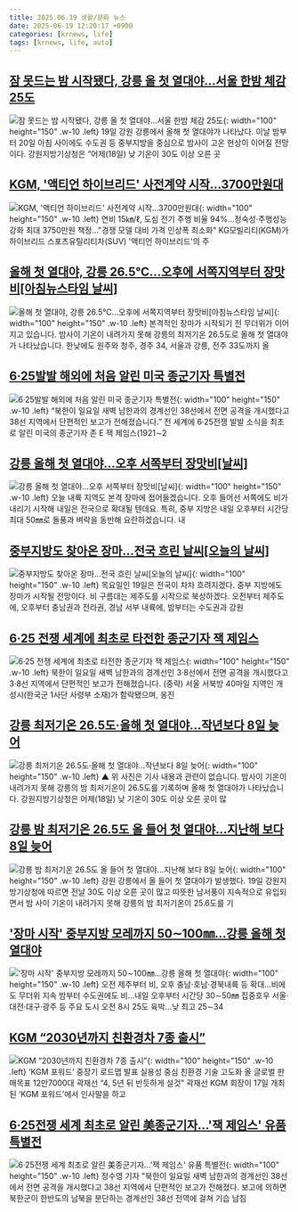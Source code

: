 ```yaml
---
title: 2025.06.19 생활/문화 뉴스
date: 2025-06-19 12:20:17 +0900
categories: [krnews, life]
tags: [krnews, life, auto]
---
```

## [잠 못드는 밤 시작됐다, 강릉 올 첫 열대야…서울 한밤 체감 25도](https://n.news.naver.com/mnews/article/025/0003449110)

![잠 못드는 밤 시작됐다, 강릉 올 첫 열대야…서울 한밤 체감 25도](https://mimgnews.pstatic.net/image/origin/025/2025/06/19/3449110.jpg?type=nf220_150){: width="100" height="150" .w-10 .left}
19일 강원 강릉에서 올해 첫 열대야가 나타났다. 이날 밤부터 20일 아침 사이에도 수도권 등 중부지방을 중심으로 밤사이 고온 현상이 이어질 전망이다. 강원지방기상청은 “어제(18일) 낮 기온이 30도 이상 오른 곳

## [KGM, '액티언 하이브리드' 사전계약 시작…3700만원대](https://n.news.naver.com/mnews/article/629/0000399888)

![KGM, '액티언 하이브리드' 사전계약 시작…3700만원대](https://mimgnews.pstatic.net/image/origin/629/2025/06/19/399888.jpg?type=nf220_150){: width="100" height="150" .w-10 .left}
연비 15㎞/ℓ, 도심 전기 주행 비율 94%…정숙성·주행성능 강화 최대 3750만원 책정…"경쟁 모델 대비 가격 인상폭 최소화" KG모빌리티(KGM)가 하이브리드 스포츠유틸리티차(SUV) '액티언 하이브리드'의 주

## [올해 첫 열대야, 강릉 26.5℃…오후에 서쪽지역부터 장맛비[아침뉴스타임 날씨]](https://n.news.naver.com/mnews/article/056/0011972825)

![올해 첫 열대야, 강릉 26.5℃…오후에 서쪽지역부터 장맛비[아침뉴스타임 날씨]](https://mimgnews.pstatic.net/image/origin/056/2025/06/19/11972825.jpg?type=nf220_150){: width="100" height="150" .w-10 .left}
본격적인 장마가 시작되기 전 무더위가 이어지고 있습니다. 밤사이 기온이 내려가지 못해 강릉의 최저기온 26.5도로 올해 첫 열대야가 나타났습니다. 한낮에도 원주와 청주, 경주 34, 서울과 강릉, 전주 33도까지 올

## [6·25발발 해외에 처음 알린 미국 종군기자 특별전](https://n.news.naver.com/mnews/article/021/0002717089)

![6·25발발 해외에 처음 알린 미국 종군기자 특별전](https://mimgnews.pstatic.net/image/origin/021/2025/06/19/2717089.jpg?type=nf220_150){: width="100" height="150" .w-10 .left}
“북한이 일요일 새벽 남한과의 경계선인 38선에서 전면 공격을 개시했다고 38선 지역에서 단편적인 보고가 전해졌습니다.” 전 세계에 6·25전쟁 발발 소식을 최초로 알린 미국의 종군기자 존 E 잭 제임스(1921∼2

## [강릉 올해 첫 열대야…오후 서쪽부터 장맛비[날씨]](https://n.news.naver.com/mnews/article/422/0000751057)

![강릉 올해 첫 열대야…오후 서쪽부터 장맛비[날씨]](https://mimgnews.pstatic.net/image/origin/422/2025/06/19/751057.jpg?type=nf220_150){: width="100" height="150" .w-10 .left}
오늘 내륙 지역도 본격 장마에 접어들겠습니다. 오후 들어선 서쪽에도 비가 내리기 시작해 내일은 전국으로 확대될 텐데요. 특히, 중부 지방은 내일 오후부터 시간당 최대 50㎜로 돌풍과 벼락을 동반해 요란하겠습니다. 내

## [중부지방도 찾아온 장마…전국 흐린 날씨[오늘의 날씨]](https://n.news.naver.com/mnews/article/011/0004498703)

![중부지방도 찾아온 장마…전국 흐린 날씨[오늘의 날씨]](https://mimgnews.pstatic.net/image/origin/011/2025/06/19/4498703.jpg?type=nf220_150){: width="100" height="150" .w-10 .left}
목요일인 19일은 전국이 차차 흐려지겠다. 중부 지방에도 장마가 시작될 전망이다. 비 구름대는 제주도를 시작으로 북상하겠다. 오전부터 제주도에, 오후부터 충남권과 전라권, 경남 서부 내륙에, 밤부터는 수도권과 강원

## [6·25 전쟁 세계에 최초로 타전한 종군기자 잭 제임스](https://n.news.naver.com/mnews/article/277/0005609382)

![6·25 전쟁 세계에 최초로 타전한 종군기자 잭 제임스](https://mimgnews.pstatic.net/image/origin/277/2025/06/18/5609382.jpg?type=nf220_150){: width="100" height="150" .w-10 .left}
북한이 일요일 새벽 남한과의 경계선인 3·8선에서 전면 공격을 개시했다고 3·8선 지역에서 단편적인 보고가 전해졌습니다. (중략) 서울 서북방 40마일 지역인 개성시(한국군 1사단 사령부 소재)가 함락됐으며, 옹진

## [강릉 최저기온 26.5도·올해 첫 열대야…작년보다 8일 늦어](https://n.news.naver.com/mnews/article/055/0001267799)

![강릉 최저기온 26.5도·올해 첫 열대야…작년보다 8일 늦어](https://mimgnews.pstatic.net/image/origin/055/2025/06/19/1267799.jpg?type=nf220_150){: width="100" height="150" .w-10 .left}
▲ 위 사진은 기사 내용과 관련이 없습니다. 밤사이 기온이 내려가지 못해 강릉의 밤 최저기온이 26.5도를 기록하며 올해 첫 열대야가 나타났습니다. 강원지방기상청은 어제(18일) 낮 기온이 30도 이상 오른 곳이 많

## [강릉 밤 최저기온 26.5도 올 들어 첫 열대야…지난해 보다 8일 늦어](https://n.news.naver.com/mnews/article/079/0004036288)

![강릉 밤 최저기온 26.5도 올 들어 첫 열대야…지난해 보다 8일 늦어](https://mimgnews.pstatic.net/image/origin/079/2025/06/19/4036288.jpg?type=nf220_150){: width="100" height="150" .w-10 .left}
강원 강릉에서 올 들어 첫 열대야가 발생했다. 19일 강원지방기상청에 따르면 전날 30도 이상 오른 곳이 많고 따뜻한 남서풍이 지속적으로 유입되면서 밤 사이 기온이 내려가지 못해 강릉의 밤 최저기온이 25.6도를 기

## ['장마 시작' 중부지방 모레까지 50∼100㎜…강릉 올해 첫 열대야](https://n.news.naver.com/mnews/article/001/0015457875)

!['장마 시작' 중부지방 모레까지 50∼100㎜…강릉 올해 첫 열대야](https://mimgnews.pstatic.net/image/origin/001/2025/06/19/15457875.jpg?type=nf220_150){: width="100" height="150" .w-10 .left}
오전 제주부터 비, 오후 충남·호남·경북내륙 등 확대…비에도 무더위 지속 밤부터 수도권에도 비…내일 오후부터 시간당 30∼50㎜ 집중호우 서울·대전·대구·광주 등 주요 도시 오전 8시 25도 육박…낮 최고 25∼34

## [KGM “2030년까지 친환경차 7종 출시”](https://n.news.naver.com/mnews/article/016/0002486668)

![KGM “2030년까지 친환경차 7종 출시”](https://mimgnews.pstatic.net/image/origin/016/2025/06/18/2486668.jpg?type=nf220_150){: width="100" height="150" .w-10 .left}
‘KGM 포워드’ 중장기 로드맵 발표 실용성 중심 친환경 기술 고도화 올 글로벌 판매목표 12만7000대 곽재선 “4, 5년 뒤 반듯하게 설것” 곽재선 KGM 회장이 17일 개최된 ‘KGM 포워드’에서 인사말을 하고

## [6·25전쟁 세계 최초로 알린 美종군기자…'잭 제임스' 유품 특별전](https://n.news.naver.com/mnews/article/421/0008320997)

![6·25전쟁 세계 최초로 알린 美종군기자…'잭 제임스' 유품 특별전](https://mimgnews.pstatic.net/image/origin/421/2025/06/19/8320997.jpg?type=nf220_150){: width="100" height="150" .w-10 .left}
정수영 기자 "북한이 일요일 새벽 남한과의 경계선인 38선에서 전면 공격을 개시했다고 38선 지역에서 단편적인 보고가 전해졌다. 보고에 의하면 북한군이 한반도의 남북을 분단하는 경계선인 38선 전역에 걸쳐 기습 남침

